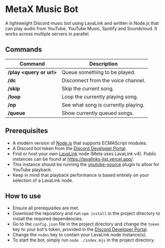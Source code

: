 # MetaX Music Bot
A lightweight Discord music bot using LavaLink and written in Node.js that can play audio from YouTube, YouTube Music, Spotify and Soundcloud. It works across multiple servers in parallel.

## Commands
| Command | Description |
|--|--|
| **/play \<query or url\>** | Queue something to be played. |
| **/dc** | Disconnect from the voice channel. |
| **/skip** | Skip the current song. |
| **/loop** | Loop the currently playing song. |
| **/np** | See what song is currently playing. |
| **/queue** | Show currently queued songs.

## Prerequisites
- A modern version of [Node.js](https://nodejs.org/en) that supports ECMAScript modules.
- A Discord bot token from the [Discord Developer Portal](https://discord.com/developers/applications).
- Find or host your own [LavaLink](https://github.com/lavalink-devs/Lavalink) node (Meta uses LavaLink v4).
Public instances can be found at https://lavalinks-list.vercel.app/.
- This instance should be running the [youtube-source](https://github.com/lavalink-devs/youtube-source) plugin to allow for YouTube playback.
- Keep in mind that playback performance is based entirely on your selection of a LavaLink node.

## How to use
- Ensure all prerequisites are met.
- Download the repository and run `npm install` in the project directory to install the required dependencies.
- Go to the `config.json` file in the project directory and change the `token` key to your bot's token, provided in the [Discord Developer Portal](https://discord.com/developers/applications).
- Change the `nodes` key to contain your LavaLink node instance(s).
- To start the bot, simply run `node ./index.mjs` in the project directory.